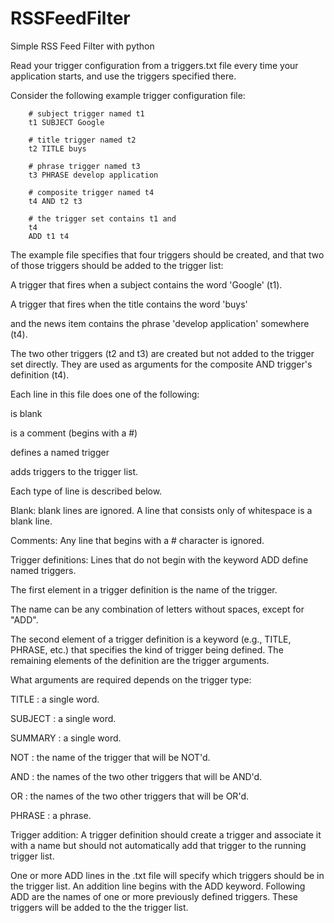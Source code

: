 RSSFeedFilter
=============

Simple RSS Feed Filter with python

Read your trigger configuration from a triggers.txt file every time your application starts, and use the triggers specified there.

Consider the following example trigger configuration file:

        # subject trigger named t1
        t1 SUBJECT Google

        # title trigger named t2
        t2 TITLE buys

        # phrase trigger named t3
        t3 PHRASE develop application

        # composite trigger named t4
        t4 AND t2 t3

        # the trigger set contains t1 and
        t4
        ADD t1 t4
        
The example file specifies that four triggers should be created, and that two of those triggers should be added to the trigger list:

A trigger that fires when a subject contains the word 'Google' (t1).

A trigger that fires when the title contains the word 'buys' 

and the news item contains the phrase 'develop application' somewhere (t4).

The two other triggers (t2 and t3) are created but not added to the trigger set directly. They are used as arguments for the composite AND trigger's definition (t4).

Each line in this file does one of the following:

is blank

is a comment (begins with a #)

defines a named trigger

adds triggers to the trigger list.

Each type of line is described below.

Blank: blank lines are ignored. A line that consists only of whitespace is a blank line.

Comments: Any line that begins with a # character is ignored.

Trigger definitions: Lines that do not begin with the keyword ADD define named triggers.

The first element in a trigger definition is the name of the trigger.

The name can be any combination of letters without spaces, except for "ADD".

The second element of a trigger definition is a keyword (e.g., TITLE, PHRASE, etc.) that specifies the kind of trigger being defined. The remaining elements of the definition are the trigger arguments.

What arguments are required depends on the trigger type:

TITLE : a single word.

SUBJECT : a single word.

SUMMARY : a single word.

NOT : the name of the trigger that will be NOT'd.

AND : the names of the two other triggers that will be AND'd.

OR : the names of the two other triggers that will be OR'd.

PHRASE : a phrase.

Trigger addition: A trigger definition should create a trigger and associate it with a name but should not automatically add that trigger to the running trigger list.

One or more ADD lines in the .txt file will specify which triggers should be in the trigger list. An addition line begins with the ADD keyword. Following ADD are the names of one or more previously defined triggers. These triggers will be added to the the trigger list.
